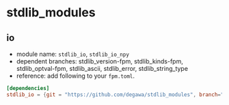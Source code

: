 # stdlib_modules
## io
- module name: `stdlib_io`, `stdlib_io_npy`
- dependent branches: stdlib_version-fpm, stdlib_kinds-fpm, stdlib_optval-fpm, stdlib_ascii, stdlib_error, stdlib_string_type
- reference: add following to your `fpm.toml`.

```toml
[dependencies]
stdlib_io = {git = "https://github.com/degawa/stdlib_modules", branch="stdlib_io-fpm"}
```
